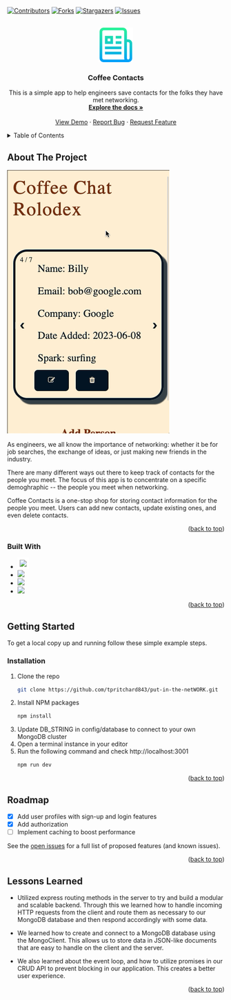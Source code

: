 <!-- Improved compatibility of back to top link: See: https://github.com/othneildrew/Best-README-Template/pull/73 -->
<a name="readme-top"></a>
<!--
*** Thanks for checking out the Best-README-Template. If you have a suggestion
*** that would make this better, please fork the repo and create a pull request
*** or simply open an issue with the tag "enhancement".
*** Don't forget to give the project a star!
*** Thanks again! Now go create something AMAZING! :D
-->



<!-- PROJECT SHIELDS -->
<!--
*** I'm using markdown "reference style" links for readability.
*** Reference links are enclosed in brackets [ ] instead of parentheses ( ).
*** See the bottom of this document for the declaration of the reference variables
*** for contributors-url, forks-url, etc. This is an optional, concise syntax you may use.
*** https://www.markdownguide.org/basic-syntax/#reference-style-links
-->
[![Contributors][contributors-shield]][contributors-url]
[![Forks][forks-shield]][forks-url]
[![Stargazers][stars-shield]][stars-url]
[![Issues][issues-shield]][issues-url]




<!-- PROJECT LOGO -->
<br />
<div align="center">
  <a href="https://coffeecontacts.cyclic.cloud/">
    <img src="public/images/logo.png" alt="Logo" width="80" height="80">
  </a>

<h3 align="center">Coffee Contacts</h3>

  <p align="center">
    This is a simple app to help engineers save contacts for the folks they have met networking.
    <br />
    <a href="https://github.com/tpritchard843/put-in-the-netWORK"><strong>Explore the docs »</strong></a>
    <br />
    <br />
    <a href="https://coffeecontacts.cyclic.cloud/">View Demo</a>
    ·
    <a href="https://github.com/tpritchard843/put-in-the-netWORK/issues">Report Bug</a>
    ·
    <a href="https://github.com/tpritchard843/put-in-the-netWORK/issues">Request Feature</a>
  </p>
</div>



<!-- TABLE OF CONTENTS -->
<details>
  <summary>Table of Contents</summary>
  <ol>
    <li>
      <a href="#about-the-project">About The Project</a>
      <ul>
        <li><a href="#built-with">Built With</a></li>
      </ul>
    </li>
    <li>
      <a href="#getting-started">Getting Started</a>
      <ul>
        <li><a href="#installation">Installation</a></li>
      </ul>
    </li>
    <li><a href="#roadmap">Roadmap</a></li>
    <li><a href="#lessons-learned">Roadmap</a></li>
  </ol>
</details>



<!-- ABOUT THE PROJECT -->
## About The Project

<a href="https://coffeecontacts.cyclic.cloud/"><img src="public/images/rolodexgif.gif"></img></a>

As engineers, we all know the importance of networking: whether it be for job searches, the exchange of ideas, or just making new friends in the industry.

There are many different ways out there to keep track of contacts for the people you meet. The focus of this app is to concentrate on a specific demoghraphic -- the people you meet when networking.

Coffee Contacts is a one-stop shop for storing contact information for the people you meet. Users can add new contacts, update existing ones, and even delete contacts.

<p align="right">(<a href="#readme-top">back to top</a>)</p>



### Built With

* <a href="https://expressjs.com/"><img src="https://github.com/get-icon/geticon/raw/master/icons/express.svg" height="20px" style="background-color:white; padding: 5px;"></img></a>
* <a href="https://nodejs.org/"><img src="https://github.com/get-icon/geticon/raw/master/icons/nodejs-icon.svg" height="30px"></img></a>
* <a href="https://www.npmjs.com/"><img src="https://github.com/get-icon/geticon/raw/master/icons/npm.svg" height="30px"></img></a>
* <a href="https://www.mongodb.com/"><img src="https://github.com/get-icon/geticon/raw/master/icons/mongodb.svg" height="30px"></img></a>

<p align="right">(<a href="#readme-top">back to top</a>)</p>



<!-- GETTING STARTED -->
## Getting Started

To get a local copy up and running follow these simple example steps.



### Installation

1. Clone the repo
   ```sh
   git clone https://github.com/tpritchard843/put-in-the-netWORK.git
   ```
2. Install NPM packages
   ```sh
   npm install
   ```
3. Update DB_STRING in config/database to connect to your own MongoDB cluster
4. Open a terminal instance in your editor
5. Run the following command and check http://localhost:3001
   ```sh
   npm run dev
   ```

<p align="right">(<a href="#readme-top">back to top</a>)</p>



<!-- ROADMAP -->
## Roadmap

- [X] Add user profiles with sign-up and login features
- [X] Add authorization
- [ ] Implement caching to boost performance

See the [open issues](https://github.com/tpritchard843/put-in-the-netWORK/issues) for a full list of proposed features (and known issues).

<p align="right">(<a href="#readme-top">back to top</a>)</p>



## Lessons Learned
* Utilized express routing methods in the server to try and build a modular and scalable backend. Through this we learned how to handle incoming HTTP requests from the client and route them as necessary to our MongoDB database and then respond accordingly with some data.

* We learned how to create and connect to a MongoDB database using the MongoClient. This allows us to store data in JSON-like documents that are easy to handle on the client and the server.

* We also learned about the event loop, and how to utilize promises in our CRUD API to prevent blocking in our application. This creates a better user experience.

<p align="right">(<a href="#readme-top">back to top</a>)</p>



<!-- MARKDOWN LINKS & IMAGES -->
<!-- https://www.markdownguide.org/basic-syntax/#reference-style-links -->
[contributors-shield]: https://img.shields.io/github/contributors/tpritchard843/put-in-the-netWORK.svg?style=for-the-badge
[contributors-url]: https://github.com/tpritchard843/put-in-the-netWORK/graphs/contributors
[forks-shield]: https://img.shields.io/github/forks/tpritchard843/put-in-the-netWORK.svg?style=for-the-badge
[forks-url]: https://github.com/tpritchard843/put-in-the-netWORK/network/members
[stars-shield]: https://img.shields.io/github/stars/tpritchard843/put-in-the-netWORK.svg?style=for-the-badge
[stars-url]: https://github.com/tpritchard843/put-in-the-netWORK/stargazers
[issues-shield]: https://img.shields.io/github/issues/tpritchard843/put-in-the-netWORK.svg?style=for-the-badge
[issues-url]: https://github.com/tpritchard843/put-in-the-netWORK/issues
[license-shield]: https://img.shields.io/github/license/tpritchard843/put-in-the-netWORK.svg?style=for-the-badge
[license-url]: https://github.com/tpritchard843/put-in-the-netWORK/blob/master/LICENSE.txt
[linkedin-shield]: https://img.shields.io/badge/-LinkedIn-black.svg?style=for-the-badge&logo=linkedin&colorB=555
[linkedin-url]: https://linkedin.com/in/linkedin_username
[product-screenshot]: images/rolodexgif.gif
[Node]: https://github.com/get-icon/geticon/raw/master/icons/nodejs-icon.svg
[Node-url]: https://nodejs.org/
[Express]: https://github.com/get-icon/geticon/raw/master/icons/express.svg
[Express-url]:https://expressjs.com/
[NPM]: https://github.com/get-icon/geticon/raw/master/icons/npm.svg
[NPM-url]: https://www.npmjs.com/
[MongoDB]: https://github.com/get-icon/geticon/raw/master/icons/mongodb.svg
[MongoDB-url]: https://www.mongodb.com/
